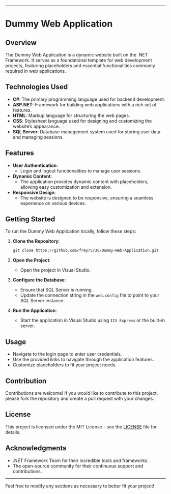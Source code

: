 
---

# Dummy Web Application

## Overview

The Dummy Web Application is a dynamic website built on the .NET Framework. It serves as a foundational template for web development projects, featuring placeholders and essential functionalities commonly required in web applications. 

## Technologies Used

- **C#**: The primary programming language used for backend development.
- **ASP.NET**: Framework for building web applications with a rich set of features.
- **HTML**: Markup language for structuring the web pages.
- **CSS**: Stylesheet language used for designing and customizing the website’s appearance.
- **SQL Server**: Database management system used for storing user data and managing sessions.

## Features

- **User Authentication**: 
  - Login and logout functionalities to manage user sessions.
- **Dynamic Content**: 
  - The application provides dynamic content with placeholders, allowing easy customization and extension.
- **Responsive Design**: 
  - The website is designed to be responsive, ensuring a seamless experience on various devices.

## Getting Started

To run the Dummy Web Application locally, follow these steps:

1. **Clone the Repository**:

   ```bash
   git clone https://github.com/freyr5736/Dummy-Web-Application.git
   ```

2. **Open the Project**:
   - Open the project in Visual Studio.

3. **Configure the Database**:
   - Ensure that SQL Server is running.
   - Update the connection string in the `web.config` file to point to your SQL Server instance.

4. **Run the Application**:
   - Start the application in Visual Studio using `IIS Express` or the built-in server.

## Usage

- Navigate to the login page to enter user credentials.
- Use the provided links to navigate through the application features.
- Customize placeholders to fit your project needs.

## Contribution

Contributions are welcome! If you would like to contribute to this project, please fork the repository and create a pull request with your changes.

## License

This project is licensed under the MIT License - see the [LICENSE](LICENSE) file for details.

## Acknowledgments

- .NET Framework Team for their incredible tools and frameworks.
- The open-source community for their continuous support and contributions.

---

Feel free to modify any sections as necessary to better fit your project!
